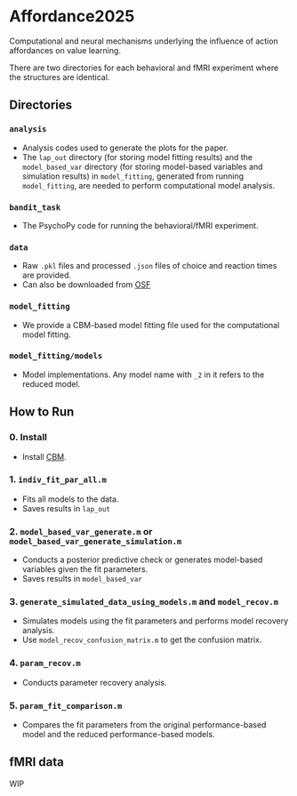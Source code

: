 # Affordance2025

Computational and neural mechanisms underlying the influence of action affordances on value learning.

There are two directories for each behavioral and fMRI experiment where the structures are identical.

## Directories

### `analysis`
- Analysis codes used to generate the plots for the paper.
- The `lap_out` directory (for storing model fitting results) and the `model_based_var` directory (for storing model-based variables and simulation results) in `model_fitting`, generated from running `model_fitting`, are needed to perform computational model analysis.

### `bandit_task`
- The PsychoPy code for running the behavioral/fMRI experiment.

### `data`
- Raw `.pkl` files and processed `.json` files of choice and reaction times are provided.
- Can also be downloaded from [OSF](https://osf.io/cvukp/?view_only=f2bd9f66ad604de09368eeec59996ea1)

### `model_fitting`
- We provide a CBM-based model fitting file used for the computational model fitting.

### `model_fitting/models`
- Model implementations. Any model name with `_2` in it refers to the reduced model.

## How to Run

### 0. Install
- Install [CBM](https://github.com/payampiray/cbm).

### 1. `indiv_fit_par_all.m`
- Fits all models to the data.
- Saves results in `lap_out`

### 2. `model_based_var_generate.m` or `model_based_var_generate_simulation.m`
- Conducts a posterior predictive check or generates model-based variables given the fit parameters.
- Saves results in `model_based_var`

### 3. `generate_simulated_data_using_models.m` and `model_recov.m`
- Simulates models using the fit parameters and performs model recovery analysis.
- Use `model_recov_confusion_matrix.m` to get the confusion matrix.

### 4. `param_recov.m`
- Conducts parameter recovery analysis.

### 5. `param_fit_comparison.m`
- Compares the fit parameters from the original performance-based model and the reduced performance-based models.


## fMRI data

WIP
